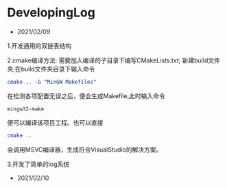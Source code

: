 # DevelopingLog

- 2021/02/09

1.开发通用的双链表结构

2.cmake编译方法: 需要加入编译的子目录下编写CMakeLists.txt;
新建build文件夹;在build文件夹目录下输入命令

```cmake
cmake .. -G "MinGW Makefiles"
```
在检测各项配置无误之后，便会生成Makefile,此时输入命令
```shell
mingw32-make
```
便可以编译该项目工程。也可以直接
```cmake
cmake ..
```
会调用MSVC编译器，生成符合VisualStudio的解决方案。

3.开发了简单的log系统

- 2021/02/10


